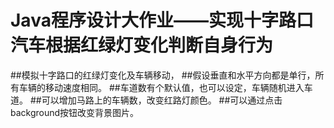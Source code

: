# Java程序设计大作业——实现十字路口汽车根据红绿灯变化判断自身行为
##模拟十字路口的红绿灯变化及车辆移动， 
##假设垂直和水平方向都是单行，所有车辆的移动速度相同。
##车道数有个默认值，也可以设定，车辆随机进入车道。
##可以增加马路上的车辆数，改变红路灯颜色。
##可以通过点击background按钮改变背景图片。
